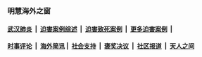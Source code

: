 
### 明慧海外之窗

####  [武汉肺炎](indexes/365.md?t=07012100) &nbsp;|&nbsp;  [迫害案例综述](indexes/328.md?t=07012100) &nbsp;|&nbsp; [迫害致死案例](indexes/277.md?t=07012100)  &nbsp;|&nbsp; [更多迫害案例](indexes/81.md?t=07012100)  &nbsp;|&nbsp; 
####  [时事评论](indexes/19.md?t=07012100) &nbsp;|&nbsp; [海外简讯](indexes/245.md?t=07012100)&nbsp;|&nbsp;  [社会支持](indexes/140.md?t=07012100) &nbsp;|&nbsp; [褒奖决议](indexes/282.md?t=07012100) &nbsp;|&nbsp; [社区报道](indexes/91.md?t=07012100)  &nbsp;|&nbsp; [天人之间](indexes/78.md?t=07012100) 

